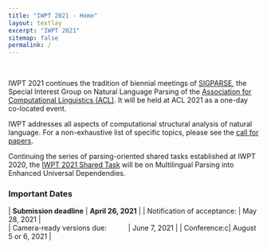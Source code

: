 ```yaml
---
title: "IWPT 2021 - Home"
layout: textlay
excerpt: "IWPT 2021"
sitemap: false
permalink: /
---
```


&nbsp; 

IWPT 2021 continues the tradition of biennial meetings of [SIGPARSE](https://www.sigparse.org), the Special Interest Group on Natural Language Parsing of the [Association for Computational Linguistics (ACL)](https://www.aclweb.org). It will be held at ACL 2021 as a one-day  co-located event.

IWPT addresses all aspects of computational structural analysis of natural language. For a non-exhaustive list of specific topics, please see the [call for papers](/iwpt2021/cfp).

Continuing the series of parsing-oriented shared tasks established at IWPT 2020, the [IWPT 2021 Shared Task](/iwpt2021/sharedtask) will be on Multilingual Parsing into Enhanced Universal Dependendies.

### Important Dates

| **Submission deadline** | **April 26, 2021** | 
| Notification of acceptance: | May 28, 2021 |      
| Camera-ready versions due: &nbsp; &nbsp; &nbsp; &nbsp; &nbsp; | June 7, 2021 |
| Conference:c| August 5 or 6, 2021 |

&nbsp; 

&nbsp; 

&nbsp; 

&nbsp; 

&nbsp; 

&nbsp; 

&nbsp; 

&nbsp; 

&nbsp; 

&nbsp; 

&nbsp; 

&nbsp; 

&nbsp; 

